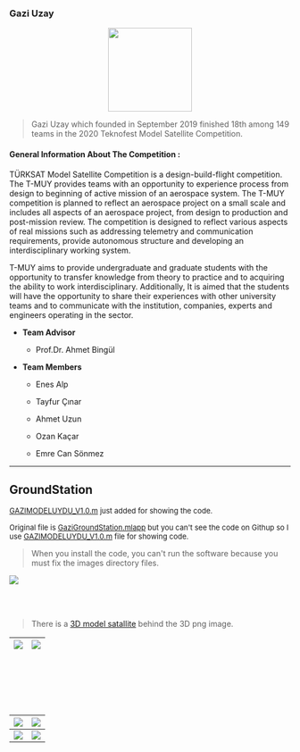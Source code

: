 
### Gazi Uzay
>
<p align="center" > 
<img src="images/gazi.png" width="150" height="150">
</p>

> Gazi Uzay which founded in September 2019 finished 18th among 149 teams in the 2020 Teknofest Model Satellite Competition.

#### General Information About The Competition :

TÜRKSAT Model Satellite Competition is a design-build-flight competition. The T-MUY provides teams with an opportunity to experience process from design to beginning of active mission of an aerospace system. The T-MUY competition is planned to reflect an aerospace project on a small scale and includes all aspects of an aerospace project, from design to production and post-mission review. The competition is designed to reflect various aspects of real missions such as addressing telemetry and communication requirements, provide autonomous structure and developing an interdisciplinary working system.

T-MUY aims to provide undergraduate and graduate students with the opportunity to transfer knowledge from theory to practice and to acquiring the ability to work interdisciplinary. Additionally, It is aimed that the students will have the opportunity to share their experiences with other university teams and to communicate with the institution, companies, experts and engineers operating in the sector.


- **Team Advisor**

    - Prof.Dr. Ahmet Bingül
    
- **Team Members**

    - Enes Alp

    - Tayfur Çınar

    - Ahmet Uzun

    - Ozan Kaçar

    - Emre Can Sönmez

---

## GroundStation

<font size=2>

[GAZIMODELUYDU_V1.0.m](GAZIMODELUYDU_V1.0.m) just added for showing the code.

Original file is [GaziGroundStation.mlapp](GaziGroundStation.mlapp) but you can't see the code on Githup so I use [GAZIMODELUYDU_V1.0.m](GAZIMODELUYDU_V1.0.m) file for showing code.
</font>

> When you install the code, you can't run the software because you must fix the images directory files.

![](images/Yer%20İstasyonu%20Son%20Halipng.png)

<br> </br>

> There is a [3D model satallite](3D) behind the 3D png image.

| ![](images/3D3.png)| ![](images/untitled1.png) |
|-----|-----|

<br> </br>

<br> </br>

| ![](images/aaa.png)| ![](images/basınc.png) |
|-----|-----|
| ![](images/voltaj.png) | ![](images/gpsgrafik.png)
